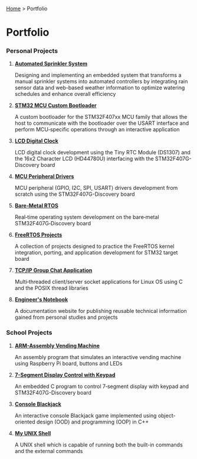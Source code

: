<a href="../">Home</a> > Portfolio

# Portfolio



### Personal Projects

1. **<a href="./automated-sprinkler-system">Automated Sprinkler System</a>** 

   Designing and implementing an embedded system that transforms a manual sprinkler systems into automated controllers by integrating rain sensor data and web-based weather information to optimize watering schedules  and enhance overall efficiency     

2. **<a href="./stm32-mcu-custom-bootloader">STM32 MCU Custom Bootloader</a>**

   A custom bootloader for the STM32F407xx MCU family that allows the host to communicate with the bootloader over the USART interface and perform MCU‐specific operations through an interactive application    

3. **<a href="./lcd-digital-clock">LCD Digital Clock</a>** 

   LCD digital clock development using the Tiny RTC Module (DS1307) and  the 16x2 Character LCD (HD44780U) interfacing with the STM32F407G-Discovery board

4. **<a href="./mcu-peripheral-drivers">MCU Peripheral Drivers</a>** 

   MCU peripheral (GPIO, I2C, SPI, USART) drivers development from scratch using the STM32F407G-Discovery board

5. **<a href="./bare-metal-rtos">Bare‑Metal RTOS</a>** 

   Real‐time operating system development on the bare‐metal STM32F407G‐Discovery board

6. **<a href="./freertos-projects">FreeRTOS Projects</a>** 

   A collection of projects designed to practice the FreeRTOS kernel integration, porting, and application development for STM32 target board

7. **<a href="./tcpip-group-chat-application">TCP/IP Group Chat Application</a>**

   Multi‐threaded client/server socket applications for Linux OS using C and the POSIX thread libraries

8. **<a href="./engineers-notebook">Engineer's Notebook</a>**

   A documentation website for publishing reusable technical information gained from personal studies and projects



### School Projects

1. **<a href="./arm-assembly-vending-machine">ARM-Assembly Vending Machine</a>**

   An assembly program that simulates an interactive vending machine using Raspberry Pi board, buttons and LEDs

2. **<a href="./7-segment-display-control-with-keypad">7-Segment Display Control with Keypad</a>**

   An embedded C program to control 7‐segment display with keypad and STM32F407G-Discovery board

3. **<a href="./console-blackjack">Console Blackjack</a>**

   An interactive console Blackjack game implemented using object-oriented design (OOD) and programming (OOP) in C++

4. **<a href="./my-unix-shell">My UNIX Shell</a>**

   A UNIX shell which is capable of running both the built-in commands and the external commands

